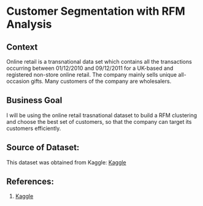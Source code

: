 # Customer Segmentation with RFM Analysis
## Context
Online retail is a transnational data set which contains all the transactions occurring between 01/12/2010 and 09/12/2011 for a UK-based and registered non-store online retail. The company mainly sells unique all-occasion gifts. Many customers of the company are wholesalers.

## Business Goal
I will be using the online retail trasnational dataset to build a RFM clustering and choose the best set of customers, so that the company can target its customers efficiently.

## Source of Dataset:
This dataset was obtained from Kaggle: <a href="https://www.kaggle.com/datasets/hellbuoy/online-retail-customer-clustering">Kaggle</a>

## References:
1. <a href="https://www.kaggle.com/code/hellbuoy/online-retail-k-means-hierarchical-clustering">Kaggle</a>
